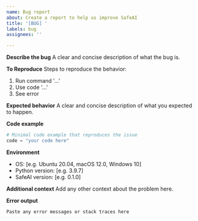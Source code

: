```yaml
---
name: Bug report
about: Create a report to help us improve SafeAI
title: '[BUG] '
labels: bug
assignees: ''

---
```


**Describe the bug**
A clear and concise description of what the bug is.

**To Reproduce**
Steps to reproduce the behavior:
1. Run command '...'
2. Use code '...'
3. See error

**Expected behavior**
A clear and concise description of what you expected to happen.

**Code example**
```python
# Minimal code example that reproduces the issue
code = "your code here"
```

**Environment**
- OS: [e.g. Ubuntu 20.04, macOS 12.0, Windows 10]
- Python version: [e.g. 3.9.7]
- SafeAI version: [e.g. 0.1.0]

**Additional context**
Add any other context about the problem here.

**Error output**
```
Paste any error messages or stack traces here
```
